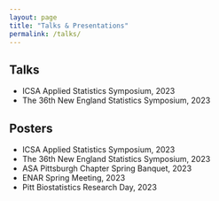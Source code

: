 ```yaml
---
layout: page
title: "Talks & Presentations"
permalink: /talks/
---
```


## Talks

- ICSA Applied Statistics Symposium, 2023  
- The 36th New England Statistics Symposium, 2023  

## Posters

- ICSA Applied Statistics Symposium, 2023  
- The 36th New England Statistics Symposium, 2023  
- ASA Pittsburgh Chapter Spring Banquet, 2023  
- ENAR Spring Meeting, 2023  
- Pitt Biostatistics Research Day, 2023  
